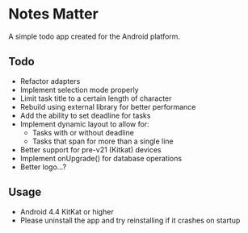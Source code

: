 # Notes Matter
A simple todo app created for the Android platform.

## Todo
- Refactor adapters
- Implement selection mode properly
- Limit task title to a certain length of character
- Rebuild using external library for better performance
- Add the ability to set deadline for tasks
- Implement dynamic layout to allow for:
  * Tasks with or without deadline
  * Tasks that span for more than a single line
- Better support for pre-v21 (Kitkat) devices
- Implement onUpgrade() for database operations
- Better logo...?

## Usage
- Android 4.4 KitKat or higher
- Please uninstall the app and try reinstalling if it crashes on startup
